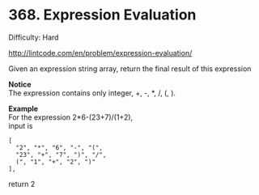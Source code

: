 # 368. Expression Evaluation

Difficulty: Hard

http://lintcode.com/en/problem/expression-evaluation/

Given an expression string array, return the final result of this expression

**Notice**  
The expression contains only integer, +, -, *, /, (, ).

**Example**  
For the expression 2*6-(23+7)/(1+2),  
input is
```
[
  "2", "*", "6", "-", "(",
  "23", "+", "7", ")", "/",
  (", "1", "+", "2", ")"
],
```
return 2

